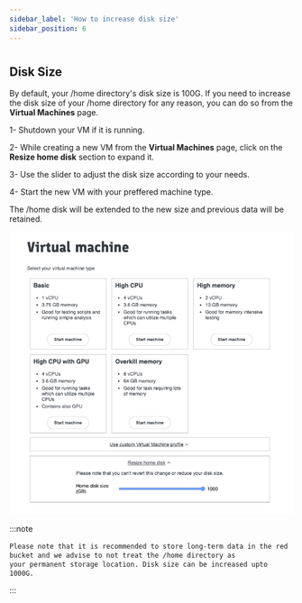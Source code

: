 ```yaml
---
sidebar_label: 'How to increase disk size'
sidebar_position: 6
---
```


#

## Disk Size

By default, your /home directory's disk size is 100G. If you need to increase the disk size of your /home directory for any reason, you can do so from the **Virtual Machines** page.

1- Shutdown your VM if it is running.

2- While creating a new VM from the **Virtual Machines** page, click on the **Resize home disk** section to expand it.

3- Use the slider to adjust the disk size according to your needs.

4- Start the new VM with your preffered machine type.

The /home disk will be extended to the new size and previous data will be retained.

![DISK](files/disksize.png)

:::note

    Please note that it is recommended to store long-term data in the red bucket and we advise to not treat the /home directory as
    your permanent storage location. Disk size can be increased upto 1000G.
:::
